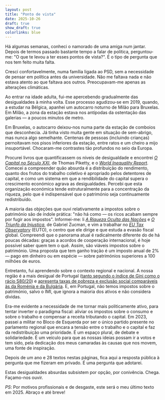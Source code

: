 ```yaml
---
layout: post
title: "Ponto de vista"
date: 2025-10-26
draft: true
show_draft: true
colorlinks: blue
---
```


Há algumas semanas, conheci o namorado de uma amiga num jantar. Depois de termos passado bastante tempo a falar de política, perguntou-me: "O que te levou a ter esses pontos de vista?". É o tipo de pergunta que nos tem feito muita falta.

Cresci confortavelmente, numa família ligada ao PSD, sem a necessidade de pensar em política antes da universidade. Não me faltava nada e não estava atento ao que faltava aos outros. Preocupavam-me apenas as alterações climáticas.

Ao entrar na idade adulta, fui-me apercebendo gradualmente das desigualdades à minha volta. Esse processo agudizou-se em 2019, quando, a estudar na Bélgica, apanhei um autocarro noturno de Milão para Bruxelas. Em Milão, a zona da estação estava nos antípodas da ostentação das galerias — a poucos minutos de metro.

Em Bruxelas, o autocarro deixou-nos numa parte da estação de comboios que desconhecia. Já tinha visto muita gente em situação de sem-abrigo, mas nunca algo semelhante. Centenas de pessoas (incluindo crianças) pernoitavam nos pisos inferiores da estação, entre ratos e um cheiro a mijo insuportável. Chocaram-me contrastes tão profundos no seio da Europa.

Procurei livros que quantificassem os níveis de desigualdade e encontrei _[O Capital no Século XXI](http://piketty.pse.ens.fr/files/Piketty2014Capital21c.pdf)_, de Thomas Piketty, e o _[World Inequality Report](https://wir2022.wid.world/)_. Comecei a compreender quão absurda é a distribuição do rendimento, quanto dos frutos do trabalho coletivo é apropriado pelos detentores de capital, e como um sistema em que a rendibilidade do capital supera o crescimento económico agrava as desigualdades. Percebi que esta organização económica tende estruturalmente para a concentração da riqueza, pelo que é indispensável que o património seja continuamente redistribuído.

A maioria das objeções que ouvi relativamente a impostos sobre o património são de índole prática: "não há como — os ricos acabam sempre por fugir aos impostos". Informei-me: li _[A Riqueza Oculta das Nações](https://gabriel-zucman.eu/files/Zucman2015Slides.pdf)_ e _[O Triunfo da Injustiça](https://gabriel-zucman.eu/files/SZ2019Slides.pdf)_, de Gabriel Zucman, e vim a trabalhar no _[EU Tax Observatory](https://www.taxobservatory.eu/)_ (EUTO), o centro que ele dirige e que estuda a evasão fiscal global. Compreendi que o panorama atual é radicalmente diferente do de há poucas décadas: graças a acordos de cooperação internacional, é hoje possível saber quem tem o quê. Assim, são viáveis impostos sobre o património. Uma proposta que tem ganho tração é um imposto anual de 2% — pago em dinheiro ou em espécie — sobre patrimónios superiores a 100 milhões de euros.

Entretanto, fui aprendendo sobre o contexto regional e nacional. A nossa região é a mais desigual de Portugal ([tanto segundo o índice de Gini como o rácio S80/20](https://açores.net/desigualdade/2023/12/10/desigualdade.html)) e [apresenta taxas de pobreza e exclusão social comparáveis às da Roménia e da Bulgária](https://açores.net/pobreza/2023/12/12/pobreza.html). E, em Portugal, não temos impostos sobre o património, salvo o IMI, que ignora a maioria dos ativos e não considera dívidas.

Era-me evidente a necessidade de me tornar mais politicamente ativo, para tentar inverter o paradigma fiscal: aliviar os impostos sobre o consumo e sobre o trabalho e compensar a receita tributando o capital. Em 2023, passei a militar no Bloco de Esquerda por ser o único partido presente no parlamento regional que encara a tensão entre o trabalho e o capital e faz da redistribuição uma prioridade. É um espaço plural, de debate e solidariedade. É um veículo para que as nossas ideias possam ir a votos e tem sido, pela dedicação dos meus camaradas às causas que nos movem, uma fonte de inspiração.

Depois de um ano e 28 textos nestas páginas, fica aqui a resposta pública à pergunta que me fizeram em privado. É uma pergunta que adotarei.

Estas desigualdades absurdas subsistem por opção, por conivência. Chega. Façamo-nos ouvir.

_PS_: Por motivos profissionais e de desgaste, este será o meu último texto em 2025. Abraço e até breve!
